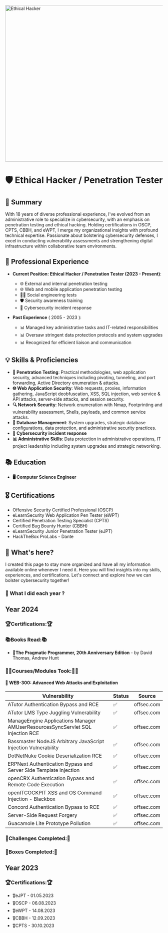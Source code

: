 <img src="https://wallpx.com/image/2020/11/mario-pixel-nintendo-room-night-computer-video-game.jpg" alt="Ethical Hacker" width="1000" height="500"/>

# 🛡️ Ethical Hacker / Penetration Tester

## 🌟 Summary

With 18 years of diverse professional experience, I've evolved from an administrative role to specialize in cybersecurity, with an emphasis on penetration testing and ethical hacking. Holding certifications in OSCP, CPTS, CBBH, and eWPT, I merge my organizational insights with profound technical expertise. Passionate about bolstering cybersecurity defenses, I excel in conducting vulnerability assessments and strengthening digital infrastructure within collaborative team environments.

## 💼 Professional Experience

- **Current Position: Ethical Hacker / Penetration Tester (2023 - Present)**:
  - 🌐 External and internal penetration testing
  - 🌐 Web and mobile application penetration testing
  - 🕵️‍♂️ Social engineering tests
  - 🛡️ Security awareness training
  - 🚨 Cybersecurity incident response
 
- **Past Experience** ( 2005 - 2023 ): 
  - 📊 Managed key administrative tasks and IT-related responsibilities
  - 📊 Oversaw stringent data protection protocols and system upgrades
  - 📊 Recognized for efficient liaison and communication
  
## 💡 Skills & Proficiencies
  
- **🔐 Penetration Testing**: Practical methodologies, web application security, advanced techniques including pivoting, tunneling, and port forwarding, Active Directory enumeration & attacks.
- **🌐 Web Application Security**: Web requests, proxies, information gathering, JavaScript deobfuscation, XSS, SQL injection, web service & API attacks, server-side attacks, and session security.
- **🔍 Network Security**: Network enumeration with Nmap, Footprinting and vulnerability assessment, Shells, payloads, and common service attacks.
- **💾 Database Management**: System upgrades, strategic database configurations, data protection, and administrative security practices.
- **🚨 Cybersecurity incident response**
- **📊 Administrative Skills**: Data protection in administrative operations, IT project leadership including system upgrades and strategic networking.

## 📚 Education
  
- **🖥️ Computer Science Engineer**

## 🎖️ Certifications

- Offensive Security Certified Professional (OSCP)
- eLearnSecurity Web Application Pen Tester (eWPT)
- Certified Penetration Testing Specialist (CPTS)
- Certified Bug Bounty Hunter (CBBH)
- eLearnSecurity Junior Penetration Tester (eJPT)
- HackTheBox ProLabs - Dante

## 🚀 What's here?

I created this page to stay more organized and have all my information available online whenever I need it. Here you will find insights into my skills, experiences, and certifications. Let's connect and explore how we can bolster cybersecurity together!

### 🚀 What I did each year ?

## **Year 2024**
  
### **🏆Certifications:🏆**

  
### **📚Books Read:📚**
  - 📖**The Pragmatic Programmer, 20th Anniversary Edition** - by David Thomas, Andrew Hunt
  
### **👨‍🎓Courses/Modules Took:👨‍🎓**
  
#### 🤍 WEB-300: Advanced Web Attacks and Exploitation
  
| Vulnerability | Status | Source |
|---------------|--------|--------|
| ATutor Authentication Bypass and RCE | ✅ | offsec.com |
| ATutor LMS Type Juggling Vulnerability | ✅ | offsec.com |
| ManageEngine Applications Manager AMUserResourcesSyncServlet SQL Injection RCE | ✅ | offsec.com |
| Bassmaster NodeJS Arbitrary JavaScript Injection Vulnerability | ✅ | offsec.com |
| DotNetNuke Cookie Deserialization RCE | ✅ | offsec.com |
| ERPNext Authentication Bypass and Server Side Template Injection | ✅ | offsec.com |
| openCRX Authentication Bypass and Remote Code Execution | ✅ | offsec.com |
| openITCOCKPIT XSS and OS Command Injection - Blackbox | ✅ | offsec.com |
| Concord Authentication Bypass to RCE | ✅ | offsec.com |
| Server-Side Request Forgery | ✅ | offsec.com |
| Guacamole Lite Prototype Pollution | ✅ | offsec.com |


### **💉Challenges Completed:💉**
  
### **💊Boxes Completed:💊**
   
  





## **Year 2023**
  
### **🏆Certifications:🏆**
  - 🎖️eJPT - 01.05.2023
  - 🎖️OSCP - 06.08.2023
  - 🎖️eWPT - 14.08.2023
  - 🎖️CBBH - 12.09.2023
  - 🎖️CPTS - 30.10.2023




